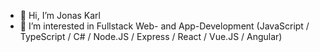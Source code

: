 - 👋 Hi, I’m Jonas Karl
- 👀 I’m interested in Fullstack Web- and App-Development (JavaScript / TypeScript / C# / Node.JS / Express / React / Vue.JS / Angular)

<!---
jonas080301/jonas080301 is a ✨ special ✨ repository because its `README.md` (this file) appears on your GitHub profile.
You can click the Preview link to take a look at your changes.
--->

